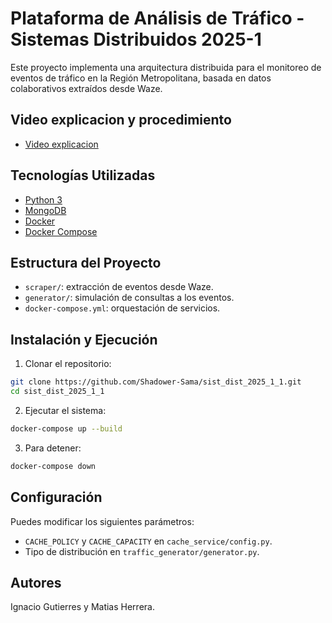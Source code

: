 
# Plataforma de Análisis de Tráfico - Sistemas Distribuidos 2025-1

Este proyecto implementa una arquitectura distribuida para el monitoreo de eventos de tráfico en la Región Metropolitana, basada en datos colaborativos extraídos desde Waze.

## Video explicacion y procedimiento

- [Video explicacion](https://youtu.be/T7a9we1Xb00)

## Tecnologías Utilizadas

- [Python 3](https://www.python.org/)
- [MongoDB](https://www.mongodb.com/)
- [Docker](https://www.docker.com/)
- [Docker Compose](https://docs.docker.com/compose/)

## Estructura del Proyecto

- `scraper/`: extracción de eventos desde Waze.
- `generator/`: simulación de consultas a los eventos.
- `docker-compose.yml`: orquestación de servicios.

## Instalación y Ejecución

1. Clonar el repositorio:
```bash
git clone https://github.com/Shadower-Sama/sist_dist_2025_1_1.git
cd sist_dist_2025_1_1
```

2. Ejecutar el sistema:
```bash
docker-compose up --build
```

3. Para detener:
```bash
docker-compose down
```

## Configuración

Puedes modificar los siguientes parámetros:
- `CACHE_POLICY` y `CACHE_CAPACITY` en `cache_service/config.py`.
- Tipo de distribución en `traffic_generator/generator.py`.

## Autores
 Ignacio Gutierres y Matias Herrera.

